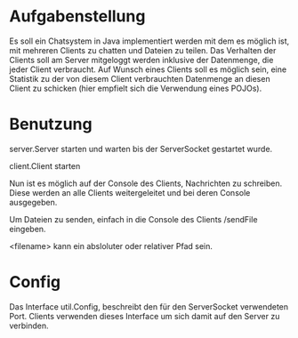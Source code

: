 # Aufgabenstellung
Es soll ein Chatsystem in Java implementiert werden mit dem es möglich ist, mit mehreren Clients zu chatten und Dateien zu teilen. Das Verhalten der Clients soll am Server mitgeloggt werden inklusive der Datenmenge,
die jeder Client verbraucht. Auf Wunsch eines Clients soll es möglich sein, eine Statistik zu der von diesem Client verbrauchten Datenmenge an diesen Client zu schicken (hier empfielt sich die Verwendung eines POJOs).

# Benutzung
server.Server starten und warten bis der ServerSocket gestartet wurde.

client.Client starten

Nun ist es möglich auf der Console des Clients, Nachrichten zu schreiben. Diese werden an alle Clients weitergeleitet und bei deren Console ausgegeben.

Um Dateien zu senden, einfach in die Console des Clients /sendFile <filename> eingeben.

\<filename\> kann ein absloluter oder relativer Pfad sein.

# Config
Das Interface util.Config, beschreibt den für den ServerSocket verwendeten Port. Clients verwenden dieses Interface um sich damit auf den Server zu verbinden.